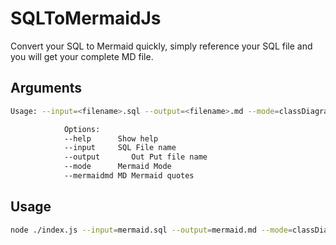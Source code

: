 # SQLToMermaidJs
Convert your SQL to Mermaid quickly, simply reference your SQL file and you will get your complete MD file.

## Arguments
```bash
Usage: --input=<filename>.sql --output=<filename>.md --mode=classDiagram --mermaidmd=quotes

            Options:
            --help      Show help                                                [boolean]
            --input     SQL File name                                            [string] [required]
            --output       Out Put file name                                     [string]
            --mode      Mermaid Mode                                             [classDiagram|stateDiagram]
            --mermaidmd MD Mermaid quotes                                        [quotes|points]
```

## Usage 

```bash
node ./index.js --input=mermaid.sql --output=mermaid.md --mode=classDiagram --mermaidmd=points
```

